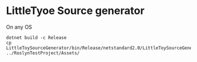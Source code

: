 LittleTyoe Source generator
===========================

On any OS
```
dotnet build -c Release
cp LittleToySourceGenerator/bin/Release/netstandard2.0/LittleToySourceGenerator.dll ../RoslynTestProject/Assets/
```